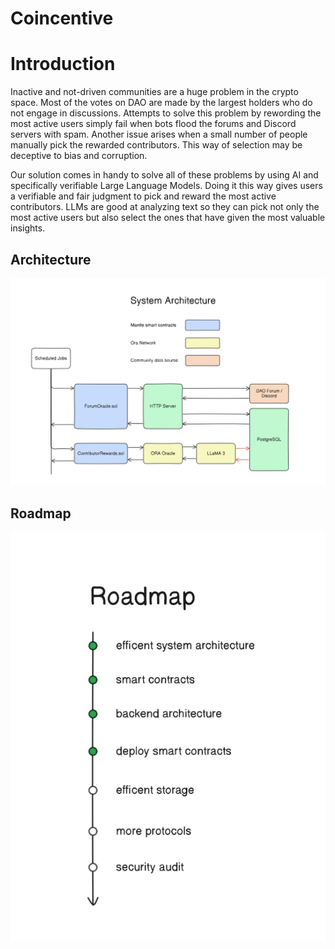 # Coincentive

# Introduction

Inactive and not-driven communities are a huge problem in the crypto space. Most of the votes on DAO are made by the largest holders who do not engage in discussions. Attempts to solve this problem by rewording the most active users simply fail when bots flood the forums and Discord servers with spam. Another issue arises when a small number of people manually pick the rewarded contributors. This way of selection may be deceptive to bias and corruption.

Our solution comes in handy to solve all of these problems by using AI and specifically verifiable Large Language Models.
Doing it this way gives users a verifiable and fair judgment to pick and reward the most active contributors. LLMs are good at analyzing text so they can pick not only the most active users but also select the ones that have given the most valuable insights.

## Architecture

![architecture](./arch.png)

## Roadmap

![roadmap](./roadmap.png)
